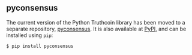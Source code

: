 ## pyconsensus

The current version of the Python Truthcoin library has been moved to a separate repository, [pyconsensus](https://github.com/tensorjack/pyconsensus).  It is also available at [PyPI](https://pypi.python.org/pypi/pyconsensus), and can be installed using `pip`:

    $ pip install pyconsensus

